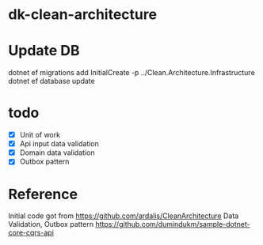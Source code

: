 # dk-clean-architecture

# Update DB
dotnet ef migrations add InitialCreate -p ../Clean.Architecture.Infrastructure
dotnet ef database update


# todo
- [x] Unit of work
- [x] Api input data validation
- [x] Domain data validation
- [x] Outbox pattern

# Reference
Initial code got from https://github.com/ardalis/CleanArchitecture
Data Validation, Outbox pattern https://github.com/dumindukm/sample-dotnet-core-cqrs-api
